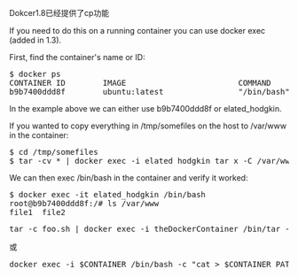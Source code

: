 Dokcer1.8已经提供了cp功能

If you need to do this on a running container you can use docker exec (added in 1.3).

First, find the container's name or ID:

<pre>
$ docker ps
CONTAINER ID        IMAGE                        COMMAND             CREATED             STATUS              PORTS                   NAMES
b9b7400ddd8f        ubuntu:latest                "/bin/bash"         2 seconds ago       Up 2 seconds                                elated_hodgkin
</pre>
In the example above we can either use b9b7400ddd8f or elated_hodgkin.

If you wanted to copy everything in /tmp/somefiles on the host to /var/www in the container:

<pre>
$ cd /tmp/somefiles
$ tar -cv * | docker exec -i elated_hodgkin tar x -C /var/www
</pre>

We can then exec /bin/bash in the container and verify it worked:

<pre>
$ docker exec -it elated_hodgkin /bin/bash
root@b9b7400ddd8f:/# ls /var/www
file1  file2
</pre>


<pre>
tar -c foo.sh | docker exec -i theDockerContainer /bin/tar -C /tmp -x
</pre>

或

<pre>
docker exec -i $CONTAINER /bin/bash -c "cat > $CONTAINER_PATH" < $HOST_PATH
</pre>
